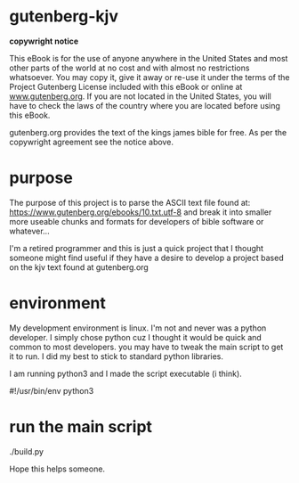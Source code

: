 # gutenberg-kjv

**copywright notice**

This eBook is for the use of anyone anywhere in the United States and most other parts of the world at no cost and with almost no restrictions whatsoever. You may copy it, give it away or re-use it under the terms of the Project Gutenberg License included with this eBook or online at www.gutenberg.org. If you are not located in the United States, you will have to check the laws of the country where you are located before using this eBook.


gutenberg.org provides the text of the kings james bible for free. As per the copywright agreement see the notice above.


# purpose

The purpose of this project is to parse the ASCII text file found at: https://www.gutenberg.org/ebooks/10.txt.utf-8
and break it into smaller more useable chunks and formats for developers of bible software or whatever...

I'm a retired programmer and this is just a quick project that I thought someone might find useful if they have a desire to develop a project based on the kjv text found at gutenberg.org

# environment

My development environment is linux. I'm not and never was a python developer. I simply chose python cuz I thought it would be quick and common to most developers.  you may have to tweak the main script to get it to run. I did my best to stick to standard python libraries.

I am running python3 and I made the script executable (i think).

#!/usr/bin/env python3


# run the main script

./build.py

Hope this helps someone.
